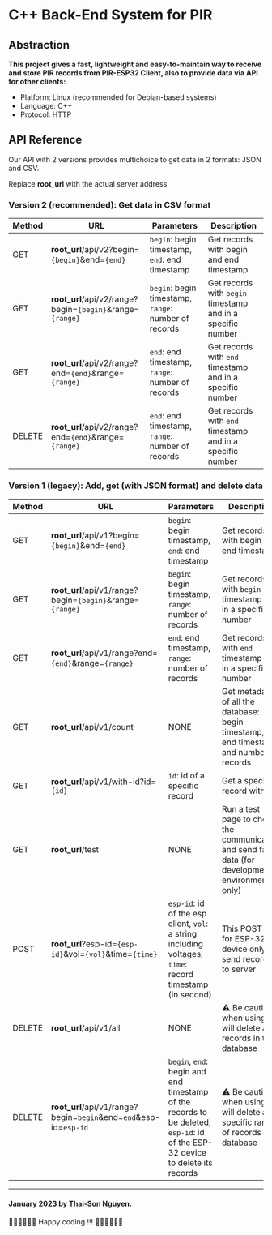 C++ Back-End System for PIR
===========

Abstraction
-------------
**This project gives a fast, lightweight and easy-to-maintain way to receive and store PIR records from PIR-ESP32 Client, also to provide data via API for other clients:**

- Platform: Linux (recommended for Debian-based systems)
- Language: C++
- Protocol: HTTP

API Reference
-------------
Our API with 2 versions provides multichoice to get data in 
2 formats: JSON and CSV.

Replace **root_url** with the actual server address
### Version 2 (recommended): Get data in CSV format 

| Method  | URL | Parameters | Description |
| --------| --- | -----------| ----------- |
| GET  | **root_url**/api/v2?begin=`{begin}`&end=`{end}` | `begin`: begin timestamp, `end`: end timestamp  | Get records with begin and end timestamp
| GET |  **root_url**/api/v2/range?begin=`{begin}`&range=`{range}`  | `begin`: begin timestamp, `range`: number of records  | Get records with `begin` timestamp and in a specific number |
| GET |  **root_url**/api/v2/range?end=`{end}`&range=`{range}`  | `end`: end timestamp, `range`: number of records  | Get records with `end` timestamp and in a specific number |
| DELETE |  **root_url**/api/v2/range?end=`{end}`&range=`{range}`  | `end`: end timestamp, `range`: number of records  | Get records with `end` timestamp and in a specific number |
### Version 1 (legacy): Add, get (with JSON format) and delete data 

| Method  | URL | Parameters | Description |
| --------| --- | -----------| ----------- |
| GET  |  **root_url**/api/v1?begin=`{begin}`&end=`{end}` | `begin`: begin timestamp, `end`: end timestamp  | Get records with begin and end timestamp
| GET |  **root_url**/api/v1/range?begin=`{begin}`&range=`{range}`  | `begin`: begin timestamp, `range`: number of records  | Get records with `begin` timestamp and in a specific number |
| GET |  **root_url**/api/v1/range?end=`{end}`&range=`{range}`  | `end`: end timestamp, `range`: number of records  | Get records with `end` timestamp and in a specific number |
| GET |  **root_url**/api/v1/count  | NONE  | Get metadata of all the database: begin timestamp, end timestamp and number of records |
| GET |  **root_url**/api/v1/with-id?id=`{id}`  | `id`: id of a specific record  | Get a specific record with `id` |
| GET |  **root_url**/test  | NONE  | Run a test page to check the communication and send fake data (for development environment only) |
| POST |  **root_url**?esp-id=`{esp-id}`&vol=`{vol}`&time=`{time}`  | `esp-id`: id of the esp client, `vol`: a string including voltages, `time`: record timestamp (in second)   | This POST is for ESP-32 device only to send records to server |
| DELETE |  **root_url**/api/v1/all  | NONE  | ⚠️ Be cautious when using, it will delete all records in the database |
| DELETE |  **root_url**/api/v1/range?begin=`begin`&end=`end`&esp-id=`esp-id`  | `begin`, `end`: begin and end timestamp of the records to be deleted, `esp-id`: id of the ESP-32 device to delete its records  | ⚠️ Be cautious when using, it will delete a specific range of records in database |

***
#### January 2023  by Thai-Son Nguyen.

🧑‍💻🧑‍💻🧑‍💻 Happy coding !!! 🧑‍💻🧑‍💻🧑‍💻




